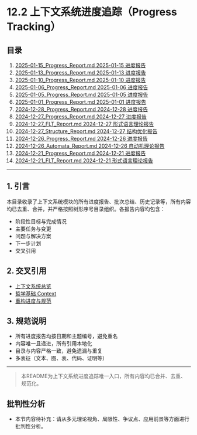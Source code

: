# 12.2 上下文系统进度追踪（Progress Tracking）

## 目录

1. [2025-01-15_Progress_Report.md 2025-01-15 进度报告](2025-01-15_Progress_Report.md)
2. [2025-01-13_Progress_Report.md 2025-01-13 进度报告](./2025-01-13_Progress_Report.md)
3. [2025-01-10_Progress_Report.md 2025-01-10 进度报告](2025-01-10_Progress_Report.md)
4. [2025-01-06_Progress_Report.md 2025-01-06 进度报告](../../12_Context_System/Progress/2025-01-06_Progress_Report.md)
5. [2025-01-05_Progress_Report.md 2025-01-05 进度报告](../../12_Context_System/Progress/2025-01-05_Progress_Report.md)
6. [2025-01-01_Progress_Report.md 2025-01-01 进度报告](./2025-01-01_Progress_Report.md)
7. [2024-12-28_Progress_Report.md 2024-12-28 进度报告](./2024-12-28_Progress_Report.md)
8. [2024-12-27_Progress_Report.md 2024-12-27 进度报告](./2024-12-27_Progress_Report.md)
9. [2024-12-27_FLT_Report.md 2024-12-27 形式语言理论报告](./2024-12-27_FLT_Report.md)
10. [2024-12-27_Structure_Report.md 2024-12-27 结构优化报告](./2024-12-27_Structure_Report.md)
11. [2024-12-26_Progress_Report.md 2024-12-26 进度报告](../../12_Context_System/History/2024-12-26_Progress_Report.md)
12. [2024-12-26_Automata_Report.md 2024-12-26 自动机理论报告](./2024-12-26_Automata_Report.md)
13. [2024-12-21_Progress_Report.md 2024-12-21 进度报告](./2024-12-21_Progress_Report.md)
14. [2024-12-21_FLT_Report.md 2024-12-21 形式语言理论报告](./2024-12-21_FLT_Report.md)

---

## 1. 引言

本目录收录了上下文系统模块的所有进度报告、批次总结、历史记录等，所有内容均已去重、合并，并严格按照树形序号目录组织。各报告内容均包含：

- 阶段性目标与完成情况
- 主要任务与变更
- 问题与解决方案
- 下一步计划
- 交叉引用

## 2. 交叉引用

- [上下文系统总览](README.md)
- [哲学基础 Context](README.md)
- [重构进度与规范](README.md)

## 3. 规范说明

- 所有进度报告均按日期和主题编号，避免重名
- 内容唯一且递进，所有引用本地化
- 目录与内容严格一致，避免遗漏与重复
- 多表征（文本、图、表、代码、证明等）

---

> 本README为上下文系统进度追踪唯一入口，所有内容均已合并、去重、规范化。


## 批判性分析

- 本节内容待补充：请从多元理论视角、局限性、争议点、应用前景等方面进行批判性分析。
